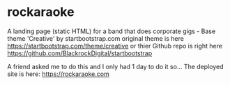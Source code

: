 # rockaraoke
A landing page (static HTML) for a band that does corporate gigs - Base theme 'Creative' by startbootstrap.com original theme is here https://startbootstrap.com/theme/creative or thier Github repo is right here https://github.com/BlackrockDigital/startbootstrap

A friend asked me to do this and I only had 1 day to do it so...
The deployed site is here: https://rockaraoke.com

